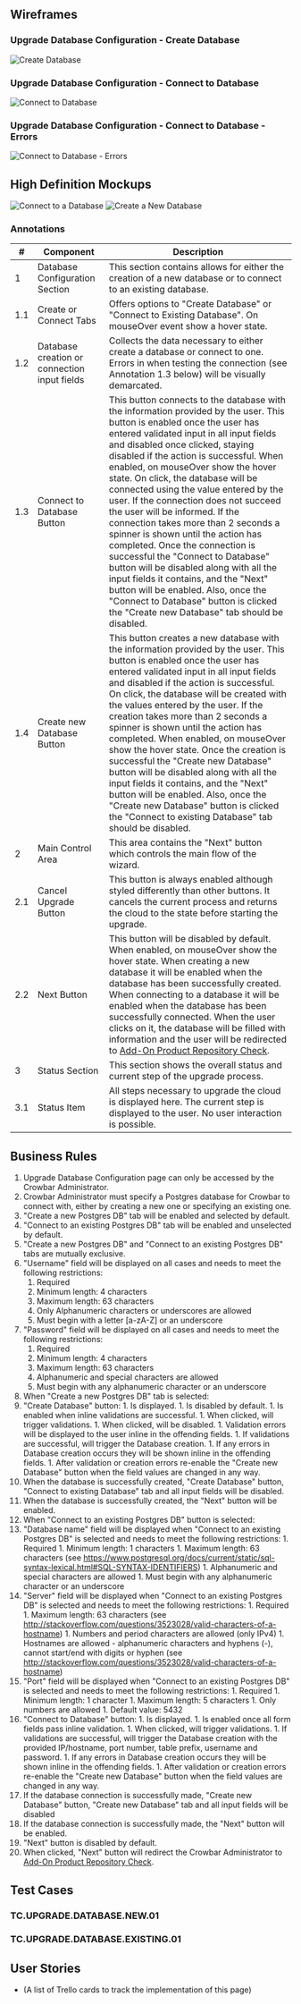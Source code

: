 ## Wireframes
### Upgrade Database Configuration - Create Database
![Create Database](images/step%205.png)
### Upgrade Database Configuration - Connect to Database
![Connect to Database](images/step%205a.png)
### Upgrade Database Configuration - Connect to Database - Errors
![Connect to Database - Errors](images/step%205b.png)
## High Definition Mockups
![Connect to a Database](images/connect-DB-comp.png)
![Create a New Database](images/create-DB-comp.png)


### Annotations
| # | Component | Description |
| -------- | -------- | -------- |
| 1 | Database Configuration Section | This section contains allows for either the creation of a new database or to connect to an existing database. |
| 1.1   | Create or Connect Tabs  | Offers options to "Create Database" or "Connect to Existing Database". On mouseOver event show a hover state.  |
| 1.2   | Database creation or connection input fields  | Collects the data necessary to either create a database or connect to one. Errors in when testing the connection (see Annotation 1.3 below) will be visually demarcated.   |
| 1.3 | Connect to Database Button | This button connects to the database with the information provided by the user. This button is enabled once the user has entered validated input in all input fields and disabled once clicked, staying disabled if the action is successful. When enabled, on mouseOver show the hover state. On click, the database will be connected using the value entered by the user. If the connection does not succeed the user will be informed. If the connection takes more than 2 seconds a spinner is shown until the action has completed. Once the connection is successful the "Connect to Database" button will be disabled along with all the input fields it contains, and the "Next" button will be enabled. Also, once the "Connect to Database" button is clicked the "Create new Database" tab should be disabled. |
| 1.4 | Create new Database Button | This button creates a new database with the information provided by the user. This button is enabled once the user has entered validated input in all input fields and disabled if the action is successful. On click, the database will be created with the values entered by the user. If the creation takes more than 2 seconds a spinner is shown until the action has completed. When enabled, on mouseOver show the hover state. Once the creation is successful the "Create new Database" button will be disabled along with all the input fields it contains, and the "Next" button will be enabled. Also, once the "Create new Database" button is clicked the "Connect to existing  Database" tab should be disabled. |
| 2   | Main Control Area  | This area contains the "Next" button which controls the main flow of the wizard.  |
| 2.1   | Cancel Upgrade Button  | This button is always enabled although styled differently than other buttons. It cancels the current process and returns the cloud to the state before starting the upgrade.  |
| 2.2   | Next Button  | This button will be disabled by default. When enabled, on mouseOver show the hover state. When creating a new database it will be enabled when the database has been successfully created. When connecting to a database it will be enabled when the database has been successfully connected. When the user clicks on it, the database will be filled with information and the user will be redirected to [Add-On Product Repository Check](Upgrade67-AddOn-Product-Repository-Checks.md). |
| 3 | Status Section | This section shows the overall status and current step of the upgrade process. |
| 3.1 | Status Item | All steps necessary to upgrade the cloud is displayed here. The current step is displayed to the user. No user interaction is possible.

## Business Rules
1. Upgrade Database Configuration page can only be accessed by the Crowbar Administrator.
1. Crowbar Administrator must specify a Postgres database for Crowbar to connect with, either by creating a new one or specifying an existing one.
1. "Create a new Postgres DB" tab will be enabled and selected by default.
1. "Connect to an existing Postgres DB" tab will be enabled and unselected by default.
1. "Create a new Postgres DB" and "Connect to an existing Postgres DB" tabs are mutually exclusive.
1. "Username" field will be displayed on all cases and needs to meet the following restrictions:
    1. Required
    1. Minimum length: 4 characters
    2. Maximum length: 63 characters
    3. Only Alphanumeric characters or underscores are allowed
    4. Must begin with a letter [a-zA-Z] or an underscore
1. "Password" field will be displayed on all cases and needs to meet the following restrictions:
    1. Required
    1. Minimum length: 4 characters
    1. Maximum length: 63 characters
    1. Alphanumeric and special characters are allowed
    1. Must begin with any alphanumeric character or an underscore
1. When "Create a new Postgres DB" tab is selected:
  1. "Create Database" button:
    1. Is displayed.
    1. Is disabled by default.
    1. Is enabled when inline validations are successful.
    1. When clicked, will trigger validations.
    1. When clicked, will be disabled.
    1. Validation errors will be displayed to the user inline in the offending fields.
    1. If validations are successful, will trigger the Database creation.
    1. If any errors in Database creation occurs they will be shown inline in the offending fields.
    1. After validation or creation errors re-enable the "Create new Database" button when the field values are changed in any way.
  1. When the database is successfully created, "Create Database" button, "Connect to existing Database" tab and all input fields will be disabled.
  1. When the database is successfully created, the "Next" button will be enabled.
1. When "Connect to an existing Postgres DB" button is selected:
  1. "Database name" field will be displayed when "Connect to an existing Postgres DB" is selected and needs to meet the following restrictions:
    1. Required
    1. Minimum length: 1 characters
    1. Maximum length: 63 characters (see https://www.postgresql.org/docs/current/static/sql-syntax-lexical.html#SQL-SYNTAX-IDENTIFIERS)
    1. Alphanumeric and special characters are allowed
    1. Must begin with any alphanumeric character or an underscore
  1. "Server" field will be displayed when "Connect to an existing Postgres DB" is selected and needs to meet the following restrictions:
    1. Required
    1. Maximum length: 63 characters (see http://stackoverflow.com/questions/3523028/valid-characters-of-a-hostname)
    1. Numbers and period characters are allowed (only IPv4)
    1. Hostnames are allowed - alphanumeric characters and hyphens (-), cannot start/end with digits or hyphen (see http://stackoverflow.com/questions/3523028/valid-characters-of-a-hostname)
  1. "Port" field will be displayed when "Connect to an existing Postgres DB" is selected and needs to meet the following restrictions:
    1. Required
    1. Minimum length: 1 character
    1. Maximum length: 5 characters
    1. Only numbers are allowed
    1. Default value: 5432
  1. "Connect to Database" button:
    1. Is displayed.
    1. Is enabled once all form fields pass inline validation.
    1. When clicked, will trigger validations.
    1. If validations are successful, will trigger the Database creation with the provided IP/hostname, port number, table prefix, username and password.
    1. If any errors in Database creation occurs they will be shown inline in the offending fields.
    1. After validation or creation errors re-enable the "Create new Database" button when the field values are changed in any way.
  1. If the database connection is successfully made, "Create new Database" button, "Create new Database" tab and all input fields will be disabled
  1. If the database connection is successfully made, the "Next" button will be enabled.
1. "Next" button is disabled by default.
1. When clicked, "Next" button will redirect the Crowbar Administrator to [Add-On Product Repository Check](Upgrade67-AddOn-Product-Repository-Checks.md).

## Test Cases
### TC.UPGRADE.DATABASE.NEW.01
### TC.UPGRADE.DATABASE.EXISTING.01

## User Stories
- (A list of Trello cards to track the implementation of this page)